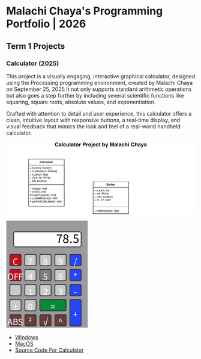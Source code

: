 # Malachi Chaya's Programming Portfolio | 2026

## Term 1 Projects

### Calculator (2025)

This project is a visually engaging, interactive graphical calculator, designed using the Processing programming environment, created by Malachi Chaya on September 25, 2025 It not only supports standard arithmetic operations but also goes a step further by including several scientific functions like squaring, square roots, absolute values, and exponentiation.

Crafted with attention to detail and user experience, this calculator offers a clean, intuitive layout with responsive buttons, a real-time display, and visual feedback that mimics the look and feel of a real-world handheld calculator.

![UML](https://github.com/Malachiq-w/GitHub-Portfolio/blob/main/images/calculator.jpg)

![RunningCalculator](https://github.com/Malachiq-w/GitHub-Portfolio/blob/main/images/calc.png?raw=true)

* [Windows](https://github.com/Malachiq-w/GitHub-Portfolio/blob/main/src/Calculator/windows-amd64.zip)
* [MacOS](https://github.com/Malachiq-w/GitHub-Portfolio/blob/main/src/Calculator/macos-aarch64.zip)
* [Source Code For Calculator](src/Calculator/Calculator.pde)

